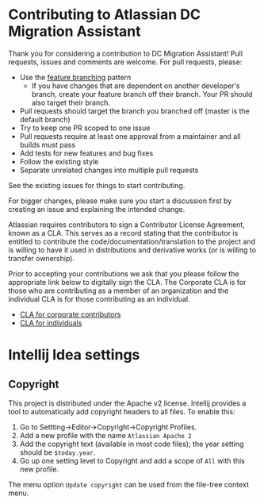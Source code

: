 # Contributing to Atlassian DC Migration Assistant

Thank you for considering a contribution to DC Migration Assistant! Pull requests, issues and comments are welcome. For pull requests, please:

* Use the [feature branching](https://www.atlassian.com/git/tutorials/comparing-workflows/feature-branch-workflow) pattern
    * If you have changes that are dependent on another developer's branch, create your feature branch off their branch. Your PR should also target their branch.
* Pull requests should target the branch you branched off (master is the default branch)
* Try to keep one PR scoped to one issue
* Pull requests require at least one approval from a maintainer and all builds must pass
* Add tests for new features and bug fixes
* Follow the existing style
* Separate unrelated changes into multiple pull requests

See the existing issues for things to start contributing.

For bigger changes, please make sure you start a discussion first by creating an issue and explaining the intended change.

Atlassian requires contributors to sign a Contributor License Agreement, known as a CLA. This serves as a record stating that the contributor is entitled to contribute the code/documentation/translation to the project and is willing to have it used in distributions and derivative works (or is willing to transfer ownership).

Prior to accepting your contributions we ask that you please follow the appropriate link below to digitally sign the CLA. The Corporate CLA is for those who are contributing as a member of an organization and the individual CLA is for those contributing as an individual.

* [CLA for corporate contributors](https://na2.docusign.net/Member/PowerFormSigning.aspx?PowerFormId=e1c17c66-ca4d-4aab-a953-2c231af4a20b)
* [CLA for individuals](https://na2.docusign.net/Member/PowerFormSigning.aspx?PowerFormId=3f94fbdc-2fbe-46ac-b14c-5d152700ae5d)

# Intellij Idea settings

## Copyright
This project is distributed under the Apache v2 license. Intellij provides a tool to automatically add copyright headers to all files. To enable this:
1. Go to Settting->Editor->Copyright->Copyright Profiles.
1. Add a new profile with the name `Atlassian Apache 2`
1. Add the copyright text (available in most code files); the year setting should be `$today.year`.
1. Go up one setting level to Copyright and add a scope of `All` with this new profile.

The menu option `Update copyright` can be used from the file-tree context menu.
